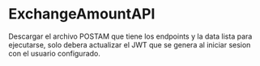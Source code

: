 # ExchangeAmountAPI

Descargar el archivo POSTAM que tiene los endpoints y la data lista para ejecutarse, solo debera actualizar el JWT que se genera al iniciar sesion con el usuario configurado.
